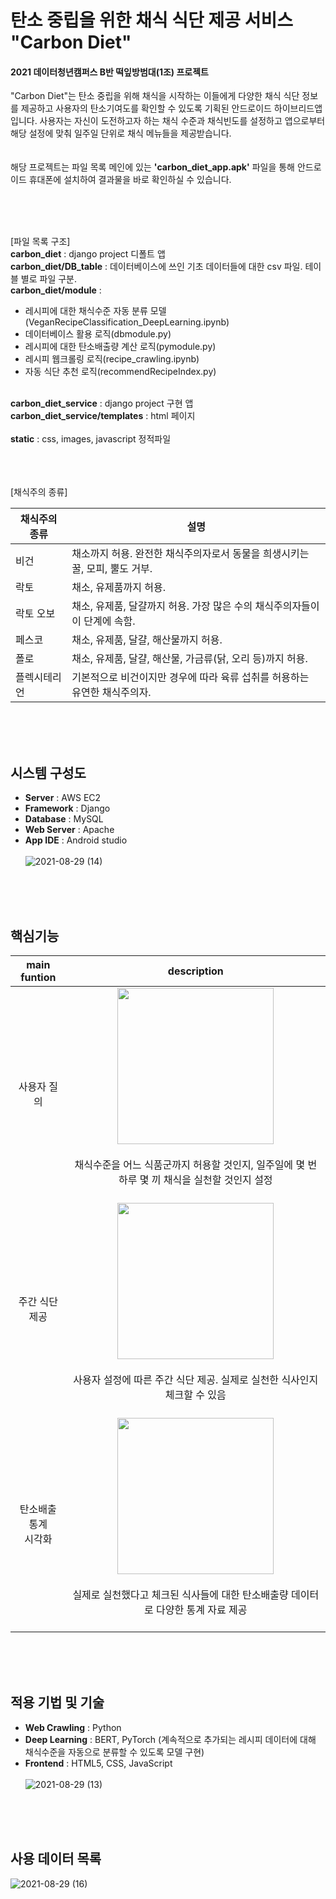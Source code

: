<!--Heading-->
# 탄소 중립을 위한 채식 식단 제공 서비스 "Carbon Diet"
#### 2021 데이터청년캠퍼스 B반 떡잎방범대(1조) 프로젝트
<!--Text Attributes-->
"Carbon Diet"는 탄소 중립을 위해 채식을 시작하는 이들에게 다양한 채식 식단 정보를 제공하고 사용자의 탄소기여도를 확인할 수 있도록 기획된 안드로이드 하이브리드앱입니다. 사용자는 자신이 도전하고자 하는 채식 수준과 채식빈도를 설정하고 앱으로부터 해당 설정에 맞춰 일주일 단위로 채식 메뉴들을 제공받습니다.
<br><br><br>
해당 프로젝트는 파일 목록 메인에 있는 **'carbon_diet_app.apk'** 파일을 통해 안드로이드 휴대폰에 설치하여 결과물을 바로 확인하실 수 있습니다.


<br><br><br>
<!--Bullet list-->
[파일 목록 구조]
<br>
**carbon_diet** : django project 디폴트 앱 <br>
**carbon_diet/DB_table** : 데이터베이스에 쓰인 기초 데이터들에 대한 csv 파일. 테이블 별로 파일 구분. <br>
**carbon_diet/module** : 
* 레시피에 대한 채식수준 자동 분류 모델(VeganRecipeClassification_DeepLearning.ipynb) 
* 데이터베이스 활용 로직(dbmodule.py) 
* 레시피에 대한 탄소배출량 계산 로직(pymodule.py) 
* 레시피 웹크롤링 로직(recipe_crawling.ipynb) 
* 자동 식단 추천 로직(recommendRecipeIndex.py)
<br><br>
<!--Text Attributes-->
**carbon_diet_service** : django project 구현 앱<br>
**carbon_diet_service/templates** : html 페이지
<br><br>
**static** : css, images, javascript 정적파일


<br><br><br>
[채식주의 종류]
<!--Table-->
|채식주의 종류 | 설명 |
|--|--|
|비건| 채소까지 허용. 완전한 채식주의자로서 동물을 희생시키는 꿀, 모피, 뿔도 거부.|
|락토| 채소, 유제품까지 허용. |
|락토 오보| 채소, 유제품, 달걀까지 허용. 가장 많은 수의 채식주의자들이 이 단계에 속함.|
|페스코| 채소, 유제품, 달걀, 해산물까지 허용.|
|폴로| 채소, 유제품, 달걀, 해산물, 가금류(닭, 오리 등)까지 허용. |
|플렉시테리언| 기본적으로 비건이지만 경우에 따라 육류 섭취를 허용하는 유연한 채식주의자.|

<br><br><br>
<!--Heading-->
## 시스템 구성도
<!--Text attributes-->
- **Server** : AWS EC2
- **Framework** : Django
- **Database** : MySQL
- **Web Server** : Apache
- **App IDE** : Android studio
<br><br>
![2021-08-29 (14)](https://user-images.githubusercontent.com/59340103/131227740-6d69f2ed-15ce-4b74-bce5-dd237a3c094b.png)


<br><br><br>
<!--Heading-->
## 핵심기능
<!--Table-->
|main funtion|description|
|:--:|:--:|
|사용자 질의| <img src="https://user-images.githubusercontent.com/59340103/131228507-c1a205fc-4e69-4383-8d12-b511b676c1f1.gif" width="250"><br><br>채식수준을 어느 식품군까지 허용할 것인지, 일주일에 몇 번 하루 몇 끼 채식을 실천할 것인지 설정<br><br>|
|주간 식단 제공|<img src="https://user-images.githubusercontent.com/59340103/131228510-2eef151e-81fc-4db3-a958-e2e6809ba63b.gif" width="250"><br><br>사용자 설정에 따른 주간 식단 제공. 실제로 실천한 식사인지 체크할 수 있음<br><br>|
|탄소배출 통계<br>시각화|<img src="https://user-images.githubusercontent.com/59340103/131228515-b1777367-24cd-4e94-9107-252acf0e3a4a.gif" width="250"><br><br>실제로 실천했다고 체크된 식사들에 대한 탄소배출량 데이터로 다양한 통계 자료 제공<br><br>|


<br><br><br>
<!--Heading-->
## 적용 기법 및 기술
<!--Text attributes-->
- **Web Crawling** : Python
- **Deep Learning** : BERT, PyTorch (계속적으로 추가되는 레시피 데이터에 대해 채식수준을 자동으로 분류할 수 있도록 모델 구현)
- **Frontend** : HTML5, CSS, JavaScript
<br><br>
![2021-08-29 (13)](https://user-images.githubusercontent.com/59340103/131227743-d07a2fa3-70ee-472d-88cd-8e3dd4f0d8ea.png)


<br><br><br>
<!--Heading-->
## 사용 데이터 목록
<!--Text attributes-->
![2021-08-29 (16)](https://user-images.githubusercontent.com/59340103/131227815-6c71fa96-05ad-409c-a85d-52731497e2d4.png)

